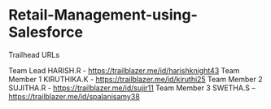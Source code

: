 # Retail-Management-using-Salesforce

Trailhead URLs

Team Lead       HARISH.R     - https://trailblazer.me/id/harishknight43
Team Member 1   KIRUTHIKA.K  - https://trailblazer.me/id/kiruthi25
Team Member 2   SUJITHA.R    - https://trailblazer.me/id/sujir11
Team Member 3   SWETHA.S     – https://trailblazer.me/id/spalanisamy38
